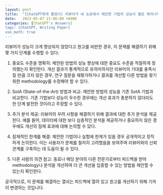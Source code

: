 ```yaml
---
layout: post
title:  "[ChatGPT에게 물었다] 리뷰어가 내 논문에서 제안한 기법의 성능이 별로 뛰어나지 않아 보인다고 평가했다면?"
date:   2023-05-07 21:06:00 +0900
categories: [ChatGPT's Answers]
tags: [ChatGPT, Writing Paper]
use_math: true
---
```


리뷰어가 성능이 크게 향상되지 않았다고 원고를 비판한 경우, 이 문제를 해결하기 위해 몇 가지 단계를 수행할 수 있다:

1. 중요도 수준을 명확히: 제안된 방법의 성능 향상에 대한 중요도 수준을 적절하게 정의했는지 확인한다. 개선 결과가 통계적으로 유의미하지만 리뷰어의 기대를 충족시킬 만큼 크지 않은 경우, 연구 질문을 재평가하거나 결과를 개선할 다른 방법을 찾기 위한 methodology를 수정해야 할 수 있다.

2. SotA (State-of-the-Art) 방법과 비교: 제안한 방법의 성능을 기존 SotA 기법과 비교한다. 기존 기법보다 성능이 우수한 경우에는 개선 효과가 충분하지 않더라도 한 단계 발전한 것이라고 주장할 수 있다.

3. 추가 분석 제공: 리뷰어의 우려 사항을 해결하기 위해 결과에 대한 추가 분석을 제공한다. 예를 들어, 데이터에 대한 보다 심층적인 분석을 제공하거나 중요하지 않은 경우에도 개선의 잠재 효과에 대해 논의할 수 있다.

4. 잠재적인 한계를 해결: 제안한 기법이나 실험에 한계가 있을 경우 공개적이고 정직하게 논의한다. 이는 사용자가 문제를 철저히 고려했음을 보여주며 리뷰어와의 신뢰 관계를 구축하는 데 도움이 될 수 있다.

5. 다른 사람의 의견 참고: 동료나 해당 분야의 다른 전문가로부터 피드백을 받아 methodology나 분석을 개선하여 더 큰 개선을 입증할 수 있는 방법을 제안할 수 있는지 확인한다.

궁극적으로, 이 문제를 해결하는 열쇠는 피드백에 열려 있고 원고를 개선하기 위해 기꺼이 변경하는 것입니다.